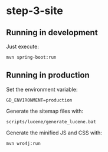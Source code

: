 # step-3-site

## Running in development

Just execute:

```
mvn spring-boot:run
```

## Running in production

Set the environment variable:

```
GD_ENVIRONMENT=production
```

Generate the sitemap files with:

```
scripts/lucene/generate_lucene.bat
```

Generate the minified JS and CSS with:

```
mvn wro4j:run
```
